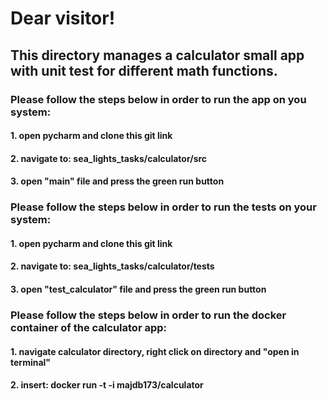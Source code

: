 # Dear visitor!
## This directory manages a calculator small app with unit test for different math functions.
### Please follow the steps below in order to run the app on you system:
#### 1. open pycharm and clone this git link
#### 2. navigate to: sea_lights_tasks/calculator/src
#### 3. open "main" file and press the green run button

### Please follow the steps below in order to run the tests on your system:
#### 1. open pycharm and clone this git link
#### 2. navigate to: sea_lights_tasks/calculator/tests
#### 3. open "test_calculator" file and press the green run button

### Please follow the steps below in order to run the docker container of the calculator app:
#### 1. navigate calculator directory, right click on directory and "open in terminal"
#### 2. insert: docker run -t -i majdb173/calculator

